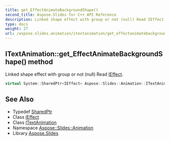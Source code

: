 ```yaml
---
title: get_EffectAnimateBackgroundShape()
second_title: Aspose.Slides for C++ API Reference
description: Linked shape effect with group or not (null) Read IEffect.
type: docs
weight: 27
url: /aspose.slides.animation/itextanimation/get_effectanimatebackgroundshape/
---
```

## ITextAnimation::get_EffectAnimateBackgroundShape() method


Linked shape effect with group or not (null) Read [IEffect](../../ieffect/).

```cpp
virtual System::SharedPtr<IEffect> Aspose::Slides::Animation::ITextAnimation::get_EffectAnimateBackgroundShape()=0
```

## See Also

* Typedef [SharedPtr](../../../system/sharedptr/)
* Class [IEffect](../../ieffect/)
* Class [ITextAnimation](../)
* Namespace [Aspose::Slides::Animation](../../)
* Library [Aspose.Slides](../../../)